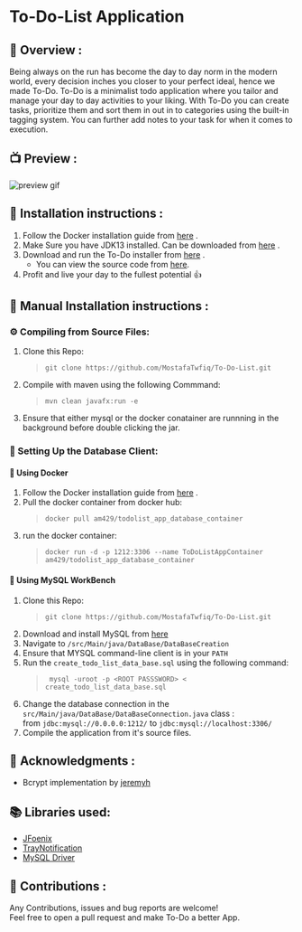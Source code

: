 # To-Do-List Application

## :wave: Overview : 

Being always on the run has become the day to day norm in the modern world, every decision inches you closer to your perfect ideal, hence we made To-Do. To-Do is a minimalist todo application where you tailor and manage your day to day activities to your liking. With To-Do you can create tasks, prioritize them and sort them in out in to categories using the built-in tagging system. You can further add notes to your task for when it comes to execution.

## :tv: Preview :
![preview gif](https://media.giphy.com/media/W66PVvrZb2XiuKgzNn/giphy.gif)

## :page_with_curl: Installation instructions :

1) Follow the Docker installation guide from [here](https://docs.docker.com/engine/install/) .
2) Make Sure you have JDK13 installed. Can be downloaded from [here](https://www.oracle.com/java/technologies/javase-jdk13-downloads.html) .
3) Download and run the To-Do installer from [here](https://github.com/MostafaTwfiq/To-Do-List/releases/download/v1.0.0/TodoListAppInstaller.jar) .
   - You can view the source code from [here](https://github.com/MostafaTwfiq/TodoListAppInstaller).
4) Profit and live your day to the fullest potential :thumbsup:

## :wrench: Manual Installation instructions :
  ### :gear: Compiling from Source Files:
   1) Clone this Repo: 
        > ```git clone https://github.com/MostafaTwfiq/To-Do-List.git```
   2) Compile with maven using the following Commmand:
        > ```mvn clean javafx:run -e```
   3) Ensure that either mysql or the docker conatainer are runnning in the background before double clicking the jar.
   
 ### :floppy_disk: Setting Up the Database Client:
  #### :whale: Using Docker
   1) Follow the Docker installation guide from [here](https://docs.docker.com/engine/install/) .
   2) Pull the docker container from docker hub:
       > ```docker pull am429/todolist_app_database_container```
   3) run the docker container:
       > ```docker run -d -p 1212:3306 --name ToDoListAppContainer am429/todolist_app_database_container```
  #### :dolphin: Using MySQL WorkBench
   1) Clone this Repo: 
        > ```git clone https://github.com/MostafaTwfiq/To-Do-List.git```
   2) Download and install MySQL from [here](https://dev.mysql.com/doc/mysql-installation-excerpt/5.7/en/)
   3) Navigate to ``/src/Main/java/DataBase/DataBaseCreation``
   4) Ensure that MYSQL command-line client is in your ``PATH``
   5) Run the ```create_todo_list_data_base.sql``` using the following command:
        > ``` mysql -uroot -p <ROOT PASSSWORD> < create_todo_list_data_base.sql```
   6) Change the database connection in the ```src/Main/java/DataBase/DataBaseConnection.java``` class :
        <br/>
          from ```jdbc:mysql://0.0.0.0:1212/``` to ```jdbc:mysql://localhost:3306/```
   7) Compile the application from it's source files.                                                                               
## :raised_hands:	Acknowledgments :
* Bcrypt implementation by [jeremyh](https://github.com/jeremyh/jBCrypt)

## :books: Libraries used:
* [JFoenix](https://github.com/jfoenixadmin/JFoenix)
* [TrayNotification](https://github.com/PlusHaze/TrayNotification)
* [MySQL Driver](https://mvnrepository.com/artifact/mysql/mysql-connector-java)

## :handshake: Contributions : 
Any Contributions, issues and  bug reports are welcome!
<br/>
Feel free to open a pull request and make To-Do a better App.
